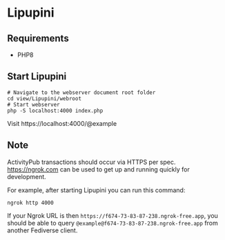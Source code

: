 # Lipupini

## Requirements

- PHP8

## Start Lipupini

```shell
# Navigate to the webserver document root folder
cd view/Lipupini/webroot
# Start webserver
php -S localhost:4000 index.php
```

Visit https://localhost:4000/@example

## Note

ActivityPub transactions should occur via HTTPS per spec. https://ngrok.com can be used to get up and running quickly for development.

For example, after starting Lipupini you can run this command:

```shell
ngrok http 4000
```

If your Ngrok URL is then `https://f674-73-83-87-238.ngrok-free.app`, you should be able to query `@example@f674-73-83-87-238.ngrok-free.app` from another Fediverse client.
